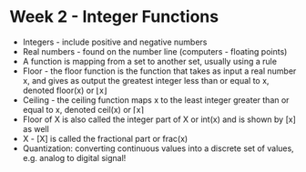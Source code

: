 # Week 2 - Integer Functions

* Integers - include positive and negative numbers
* Real numbers - found on the number line (computers - floating points)
* A function is mapping from a set to another set, usually using a rule
* Floor - the floor function is the function that takes as input a real number x, and gives as output the greatest integer less than or equal to x, denoted floor(x) or ⌊x⌋
* Ceiling - the ceiling function maps x to the least integer greater than or equal to x, denoted ceil(x) or ⌈x⌉
* Floor of X is also called the integer part of X or int(x) and is shown by [x] as well
* X - [X] is called the fractional part or frac(x)
* Quantization: converting continuous values into a discrete set of values, e.g. analog to digital signal!
